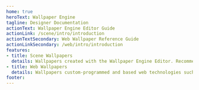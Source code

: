 ```yaml
---
home: true
heroText: Wallpaper Engine
tagline: Designer Documentation
actionText: Wallpaper Engine Editor Guide
actionLink: /scene/intro/introduction
actionTextSecondary: Web Wallpaper Reference Guide
actionLinkSecondary: /web/intro/introduction
features:
- title: Scene Wallpapers
  details: Wallpapers created with the Wallpaper Engine Editor. Recommended for beginners and advanced wallpaper creators alike.
- title: Web Wallpapers
  details: Wallpapers custom-programmed and based web technologies such as HTML, CSS and JavaScript.
footer: 
---
```


